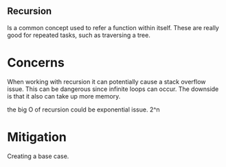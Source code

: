 ## Recursion

Is a common concept used to refer a function within itself. These are really good for repeated tasks, such as traversing a tree.

# Concerns

When working with recursion it can potentially cause a stack overflow issue. This can be dangerous since infinite loops can occur. The downside is that it also can take up more memory. 

the big O of recursion could be exponential issue. 2^n

# Mitigation

Creating a base case. 